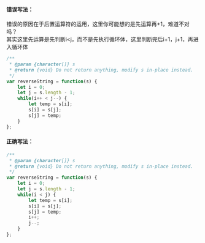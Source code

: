 #### 错误写法：
错误的原因在于后置运算符的运用，这里你可能想的是先运算再+1，难道不对吗？  
其实这里先运算是先判断i<j，而不是先执行循环体，这里判断完后i+1，j+1，再进入循环体
```javascript
/**
 * @param {character[]} s
 * @return {void} Do not return anything, modify s in-place instead.
 */
var reverseString = function(s) {
    let i = 0;
    let j = s.length - 1;
    while(i++ < j--) {
        let temp = s[i];
        s[i] = s[j];
        s[j] = temp;
    }
};
```
#### 正确写法：
```javascript
/**
 * @param {character[]} s
 * @return {void} Do not return anything, modify s in-place instead.
 */
var reverseString = function(s) {
    let i = 0;
    let j = s.length - 1;
    while(i < j) {
        let temp = s[i];
        s[i] = s[j];
        s[j] = temp;
        i++;
        j--;
    }
};
```
